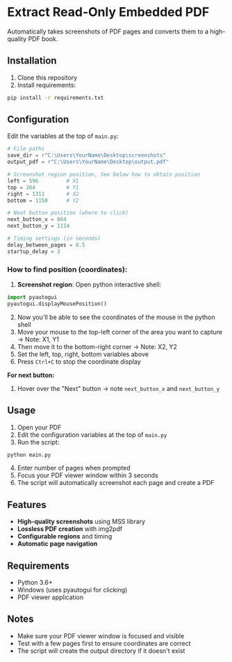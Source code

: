 # Extract Read-Only Embedded PDF

Automatically takes screenshots of PDF pages and converts them to a high-quality PDF book.

## Installation

1. Clone this repository
2. Install requirements:
```bash
pip install -r requirements.txt
```

## Configuration

Edit the variables at the top of `main.py`:

```python
# File paths
save_dir = r"C:\Users\YourName\Desktop\screenshots"
output_pdf = r"C:\Users\YourName\Desktop\output.pdf"

# Screenshot region position, See below how to obtain position
left = 596         # X1
top = 164          # Y1
right = 1311       # X2
bottom = 1150      # Y2

# Next button position (where to click)
next_button_x = 864
next_button_y = 1114

# Timing settings (in seconds)
delay_between_pages = 0.5
startup_delay = 3
```

### How to find position (coordinates):

1. **Screenshot region**: Open python interactive shell:
```python
import pyautogui
pyautogui.displayMousePosition()
```
2. Now you'll be able to see the coordinates of the mouse in the python shell
3. Move your mouse to the top-left corner of the area you want to capture → Note: X1, Y1
4. Then move it to the bottom-right corner → Note: X2, Y2
5. Set the left, top, right, bottom variables above
6. Press `Ctrl+C` to stop the coordinate display

**For next button:**
1. Hover over the "Next" button → note `next_button_x` and `next_button_y`

## Usage

1. Open your PDF
2. Edit the configuration variables at the top of `main.py`
3. Run the script:
```bash
python main.py
```
4. Enter number of pages when prompted
5. Focus your PDF viewer window within 3 seconds
6. The script will automatically screenshot each page and create a PDF

## Features

- **High-quality screenshots** using MSS library
- **Lossless PDF creation** with img2pdf
- **Configurable regions** and timing
- **Automatic page navigation**

## Requirements

- Python 3.6+
- Windows (uses pyautogui for clicking)
- PDF viewer application

## Notes

- Make sure your PDF viewer window is focused and visible
- Test with a few pages first to ensure coordinates are correct
- The script will create the output directory if it doesn't exist